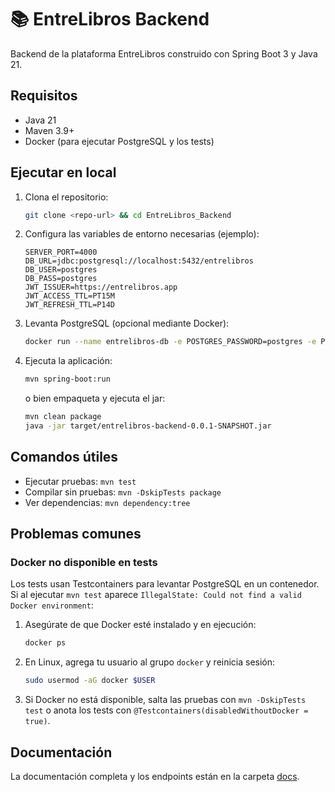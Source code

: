 # 📚 EntreLibros Backend

Backend de la plataforma EntreLibros construido con Spring Boot 3 y Java 21.

## Requisitos

- Java 21
- Maven 3.9+
- Docker (para ejecutar PostgreSQL y los tests)

## Ejecutar en local

1. Clona el repositorio:
   ```bash
   git clone <repo-url> && cd EntreLibros_Backend
   ```
2. Configura las variables de entorno necesarias (ejemplo):
   ```properties
   SERVER_PORT=4000
   DB_URL=jdbc:postgresql://localhost:5432/entrelibros
   DB_USER=postgres
   DB_PASS=postgres
   JWT_ISSUER=https://entrelibros.app
   JWT_ACCESS_TTL=PT15M
   JWT_REFRESH_TTL=P14D
   ```
3. Levanta PostgreSQL (opcional mediante Docker):
   ```bash
   docker run --name entrelibros-db -e POSTGRES_PASSWORD=postgres -e POSTGRES_DB=entrelibros -p 5432:5432 -d postgres:16-alpine
   ```
4. Ejecuta la aplicación:
   ```bash
   mvn spring-boot:run
   ```
   o bien empaqueta y ejecuta el jar:
   ```bash
   mvn clean package
   java -jar target/entrelibros-backend-0.0.1-SNAPSHOT.jar
   ```

## Comandos útiles

- Ejecutar pruebas: `mvn test`
- Compilar sin pruebas: `mvn -DskipTests package`
- Ver dependencias: `mvn dependency:tree`

## Problemas comunes

### Docker no disponible en tests

Los tests usan Testcontainers para levantar PostgreSQL en un contenedor. Si al ejecutar `mvn test` aparece `IllegalState: Could not find a valid Docker environment`:

1. Asegúrate de que Docker esté instalado y en ejecución:
   ```bash
   docker ps
   ```
2. En Linux, agrega tu usuario al grupo `docker` y reinicia sesión:
   ```bash
   sudo usermod -aG docker $USER
   ```
3. Si Docker no está disponible, salta las pruebas con `mvn -DskipTests test` o anota los tests con `@Testcontainers(disabledWithoutDocker = true)`.

## Documentación

La documentación completa y los endpoints están en la carpeta [docs](docs/).

